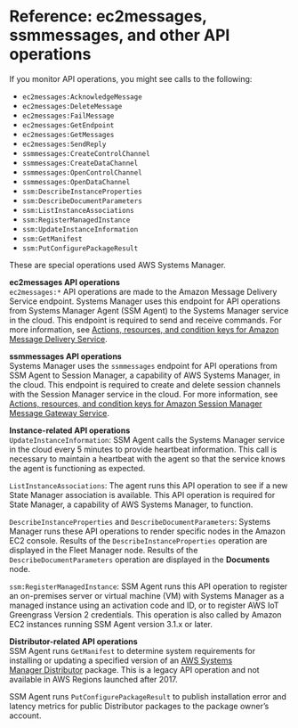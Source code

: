 # Reference: ec2messages, ssmmessages, and other API operations<a name="systems-manager-setting-up-messageAPIs"></a>

If you monitor API operations, you might see calls to the following:
+ `ec2messages:AcknowledgeMessage`
+ `ec2messages:DeleteMessage`
+ `ec2messages:FailMessage`
+ `ec2messages:GetEndpoint`
+ `ec2messages:GetMessages`
+ `ec2messages:SendReply`
+ `ssmmessages:CreateControlChannel`
+ `ssmmessages:CreateDataChannel`
+ `ssmmessages:OpenControlChannel`
+ `ssmmessages:OpenDataChannel`
+ `ssm:DescribeInstanceProperties`
+ `ssm:DescribeDocumentParameters`
+ `ssm:ListInstanceAssociations`
+ `ssm:RegisterManagedInstance`
+ `ssm:UpdateInstanceInformation`
+ `ssm:GetManifest`
+ `ssm:PutConfigurePackageResult`

These are special operations used AWS Systems Manager\.

**ec2messages API operations**  
`ec2messages:*` API operations are made to the Amazon Message Delivery Service endpoint\. Systems Manager uses this endpoint for API operations from Systems Manager Agent \(SSM Agent\) to the Systems Manager service in the cloud\. This endpoint is required to send and receive commands\. For more information, see [Actions, resources, and condition keys for Amazon Message Delivery Service](https://docs.aws.amazon.com/service-authorization/latest/reference/list_amazonmessagedeliveryservice.html)\.

**ssmmessages API operations**  
Systems Manager uses the `ssmmessages` endpoint for API operations from SSM Agent to Session Manager, a capability of AWS Systems Manager, in the cloud\. This endpoint is required to create and delete session channels with the Session Manager service in the cloud\. For more information, see [Actions, resources, and condition keys for Amazon Session Manager Message Gateway Service](https://docs.aws.amazon.com/service-authorization/latest/reference/list_amazonsessionmanagermessagegatewayservice.html)\.

**Instance\-related API operations**  
`UpdateInstanceInformation`: SSM Agent calls the Systems Manager service in the cloud every 5 minutes to provide heartbeat information\. This call is necessary to maintain a heartbeat with the agent so that the service knows the agent is functioning as expected\. 

`ListInstanceAssociations`: The agent runs this API operation to see if a new State Manager association is available\. This API operation is required for State Manager, a capability of AWS Systems Manager, to function\.

`DescribeInstanceProperties` and `DescribeDocumentParameters`: Systems Manager runs these API operations to render specific nodes in the Amazon EC2 console\. Results of the `DescribeInstanceProperties` operation are displayed in the Fleet Manager node\. Results of the `DescribeDocumentParameters` operation are displayed in the **Documents** node\.

`ssm:RegisterManagedInstance`: SSM Agent runs this API operation to register an on\-premises server or virtual machine \(VM\) with Systems Manager as a managed instance using an activation code and ID, or to register AWS IoT Greengrass Version 2 credentials\. This operation is also called by Amazon EC2 instances running SSM Agent version 3\.1\.x or later\.

**Distributor\-related API operations**  
SSM Agent runs `GetManifest` to determine system requirements for installing or updating a specified version of an [AWS Systems Manager Distributor](distributor.md) package\. This is a legacy API operation and not available in AWS Regions launched after 2017\. 

SSM Agent runs `PutConfigurePackageResult` to publish installation error and latency metrics for public Distributor packages to the package owner’s account\.